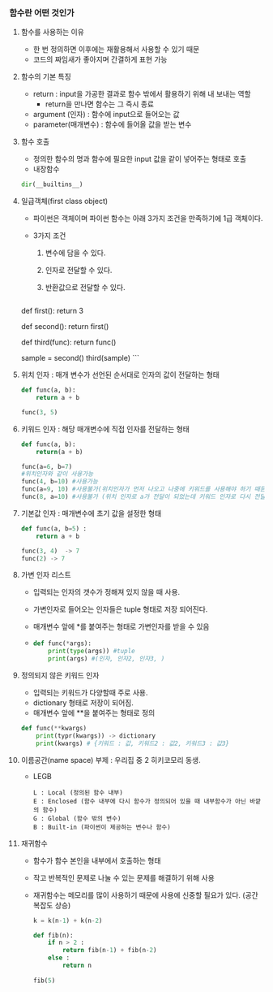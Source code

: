 ### 함수란 어떤 것인가

1. 함수를 사용하는 이유

   - 한 번 정의하면 이후에는 재활용해서 사용할 수 있기 때문
   - 코드의 짜임새가 좋아지며 간결하게 표현 가능

2. 함수의 기본 특징

   - return : input을 가공한 결과로 함수 밖에서 활용하기 위해 내 보내는 역할
     - return을 만나면 함수는 그 즉시 종료
   - argument (인자) : 함수에 input으로 들어오는 값
   - parameter(매개변수)  : 함수에 들어올 값을 받는 변수

3. 함수 호출

   - 정의한 함수의 명과 함수에 필요한 input 값을 같이 넣어주는 형태로 호출
   - 내장함수

   ```python
   dir(__builtins__)
   ```



4. 일급객체(first class object)

   - 파이썬은 객체이며 파이썬 함수는 아래 3가지 조건을 만족하기에 1급 객체이다.

   - 3가지 조건
     1. 변수에 담을 수 있다.
     2. 인자로 전달할 수 있다.
     3. 반환값으로 전달할 수 있다.

          ```python
   def first():
       return 3
   
   def second():
       return first()
   
   def third(func):
       return func()
   
   sample = second()
   third(sample)
          ```

5. 위치 인자 : 매개 변수가 선언된 순서대로 인자의 값이 전달하는 형태

   ```python
   def func(a, b):
       return a + b
   
   func(3, 5)
   
   ```

6. 키워드 인자 : 해당 매개변수에 직접 인자를 전달하는 형태

   ```python
   def func(a, b):
       return(a + b)
   
   func(a=6, b=7)
   #위치인자와 같이 사용가능
   func(4, b=10) #사용가능
   func(a=9, 10) #사용불가(위치인자가 먼저 나오고 나중에 키워드를 사용해야 하기 때문)
   func(8, a=10) #사용불가 (위치 인자로 a가 전달이 되었는데 키워드 인자로 다시 전달되기 때문에 에러 발생)
   ```

7. 기본값 인자 : 매개변수에 초기 값을 설정한 형태

   ```python
   def func(a, b=5) : 
       return a + b
   
   func(3, 4)  -> 7
   func(2) -> 7
   ```

8. 가변 인자 리스트

   - 입력되는 인자의 갯수가 정해져 있지 않을 때 사용.

   - 가변인자로 들어오는 인자들은 tuple 형태로 저장 되어진다.

   -  매개변수 앞에 *를 붙여주는 형태로 가변인자를 받을 수 있음

   - ```python
     def func(*args):
         print(type(args)) #tuple
         print(args) #(인자, 인자2, 인자3, )
     ```

9. 정의되지 않은 키워드 인자

   - 입력되는 키워드가 다양할때 주로 사용.
   - dictionary 형태로 저장이 되어짐.
   - 매개변수 앞에 **을 붙여주는 형태로 정의

   ```python
   def func(**kwargs)
       print(typr(kwargs)) -> dictionary
       print(kwargs) # {키워드 : 값, 키워드2 : 값2, 키워드3 : 값3}
   ```

10. 이름공간(name space) 부제 : 우리집 중 2 히키코모리 동생.

    - LEGB

      ```TEXT
      L : Local (정의된 함수 내부)
      E : Enclosed (함수 내부에 다시 함수가 정의되어 있을 때 내부함수가 아닌 바깥의 함수)
      G : Global (함수 밖의 변수)
      B : Built-in (파이썬이 제공하는 변수나 함수)
      ```

11. 재귀함수 

    - 함수가 함수 본인을 내부에서 호출하는 형태

    - 작고 반복적인 문제로 나눌 수 있는 문제를 해결하기 위해 사용

    - 재귀함수는 메모리를 많이 사용하기 때문에 사용에 신중할 필요가 있다. (공간 복잡도 상승)

      ```python
      k = k(n-1) + k(n-2)
      
      def fib(n):
          if n > 2 : 
              return fib(n-1) + fib(n-2)
          else :
              return n
          
      fib(5)
      ```

      